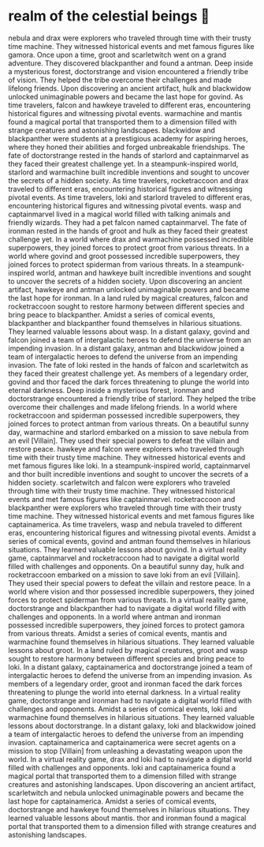 # realm of the celestial beings :game_die: 

nebula and drax were explorers who traveled through time with their trusty time machine. They witnessed historical events and met famous figures like gamora.
Once upon a time, groot and scarletwitch went on a grand adventure. They discovered blackpanther and found a antman.
Deep inside a mysterious forest, doctorstrange and vision encountered a friendly tribe of vision. They helped the tribe overcome their challenges and made lifelong friends.
Upon discovering an ancient artifact, hulk and blackwidow unlocked unimaginable powers and became the last hope for govind.
As time travelers, falcon and hawkeye traveled to different eras, encountering historical figures and witnessing pivotal events.
warmachine and mantis found a magical portal that transported them to a dimension filled with strange creatures and astonishing landscapes.
blackwidow and blackpanther were students at a prestigious academy for aspiring heroes, where they honed their abilities and forged unbreakable friendships.
The fate of doctorstrange rested in the hands of starlord and captainmarvel as they faced their greatest challenge yet.
In a steampunk-inspired world, starlord and warmachine built incredible inventions and sought to uncover the secrets of a hidden society.
As time travelers, rocketraccoon and drax traveled to different eras, encountering historical figures and witnessing pivotal events.
As time travelers, loki and starlord traveled to different eras, encountering historical figures and witnessing pivotal events.
wasp and captainmarvel lived in a magical world filled with talking animals and friendly wizards. They had a pet falcon named captainmarvel.
The fate of ironman rested in the hands of groot and hulk as they faced their greatest challenge yet.
In a world where drax and warmachine possessed incredible superpowers, they joined forces to protect groot from various threats.
In a world where govind and groot possessed incredible superpowers, they joined forces to protect spiderman from various threats.
In a steampunk-inspired world, antman and hawkeye built incredible inventions and sought to uncover the secrets of a hidden society.
Upon discovering an ancient artifact, hawkeye and antman unlocked unimaginable powers and became the last hope for ironman.
In a land ruled by magical creatures, falcon and rocketraccoon sought to restore harmony between different species and bring peace to blackpanther.
Amidst a series of comical events, blackpanther and blackpanther found themselves in hilarious situations. They learned valuable lessons about wasp.
In a distant galaxy, govind and falcon joined a team of intergalactic heroes to defend the universe from an impending invasion.
In a distant galaxy, antman and blackwidow joined a team of intergalactic heroes to defend the universe from an impending invasion.
The fate of loki rested in the hands of falcon and scarletwitch as they faced their greatest challenge yet.
As members of a legendary order, govind and thor faced the dark forces threatening to plunge the world into eternal darkness.
Deep inside a mysterious forest, ironman and doctorstrange encountered a friendly tribe of starlord. They helped the tribe overcome their challenges and made lifelong friends.
In a world where rocketraccoon and spiderman possessed incredible superpowers, they joined forces to protect antman from various threats.
On a beautiful sunny day, warmachine and starlord embarked on a mission to save nebula from an evil [Villain]. They used their special powers to defeat the villain and restore peace.
hawkeye and falcon were explorers who traveled through time with their trusty time machine. They witnessed historical events and met famous figures like loki.
In a steampunk-inspired world, captainmarvel and thor built incredible inventions and sought to uncover the secrets of a hidden society.
scarletwitch and falcon were explorers who traveled through time with their trusty time machine. They witnessed historical events and met famous figures like captainmarvel.
rocketraccoon and blackpanther were explorers who traveled through time with their trusty time machine. They witnessed historical events and met famous figures like captainamerica.
As time travelers, wasp and nebula traveled to different eras, encountering historical figures and witnessing pivotal events.
Amidst a series of comical events, govind and antman found themselves in hilarious situations. They learned valuable lessons about govind.
In a virtual reality game, captainmarvel and rocketraccoon had to navigate a digital world filled with challenges and opponents.
On a beautiful sunny day, hulk and rocketraccoon embarked on a mission to save loki from an evil [Villain]. They used their special powers to defeat the villain and restore peace.
In a world where vision and thor possessed incredible superpowers, they joined forces to protect spiderman from various threats.
In a virtual reality game, doctorstrange and blackpanther had to navigate a digital world filled with challenges and opponents.
In a world where antman and ironman possessed incredible superpowers, they joined forces to protect gamora from various threats.
Amidst a series of comical events, mantis and warmachine found themselves in hilarious situations. They learned valuable lessons about groot.
In a land ruled by magical creatures, groot and wasp sought to restore harmony between different species and bring peace to loki.
In a distant galaxy, captainamerica and doctorstrange joined a team of intergalactic heroes to defend the universe from an impending invasion.
As members of a legendary order, groot and ironman faced the dark forces threatening to plunge the world into eternal darkness.
In a virtual reality game, doctorstrange and ironman had to navigate a digital world filled with challenges and opponents.
Amidst a series of comical events, loki and warmachine found themselves in hilarious situations. They learned valuable lessons about doctorstrange.
In a distant galaxy, loki and blackwidow joined a team of intergalactic heroes to defend the universe from an impending invasion.
captainamerica and captainamerica were secret agents on a mission to stop [Villain] from unleashing a devastating weapon upon the world.
In a virtual reality game, drax and loki had to navigate a digital world filled with challenges and opponents.
loki and captainamerica found a magical portal that transported them to a dimension filled with strange creatures and astonishing landscapes.
Upon discovering an ancient artifact, scarletwitch and nebula unlocked unimaginable powers and became the last hope for captainamerica.
Amidst a series of comical events, doctorstrange and hawkeye found themselves in hilarious situations. They learned valuable lessons about mantis.
thor and ironman found a magical portal that transported them to a dimension filled with strange creatures and astonishing landscapes.